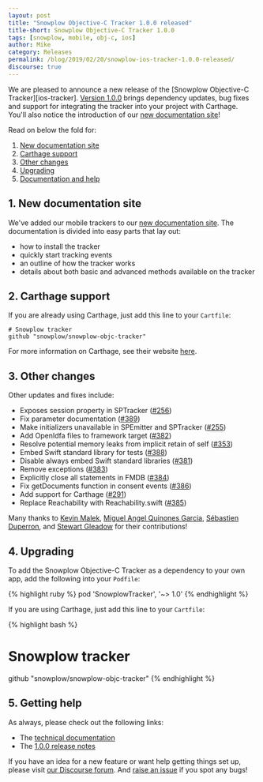 ```yaml
---
layout: post
title: "Snowplow Objective-C Tracker 1.0.0 released"
title-short: Snowplow Objective-C Tracker 1.0.0
tags: [snowplow, mobile, obj-c, ios]
author: Mike
category: Releases
permalink: /blog/2019/02/20/snowplow-ios-tracker-1.0.0-released/
discourse: true
---
```


We are pleased to announce a new release of the [Snowplow Objective-C Tracker][ios-tracker]. [Version 1.0.0][tracker-100] brings dependency updates, bug fixes and support for integrating the tracker into your project with Carthage. You'll also notice the introduction of our [new documentation site][docs]!

Read on below the fold for:

1. [New documentation site](#new-docs)
2. [Carthage support](#carthage-support)
3. [Other changes](#updates)
4. [Upgrading](#upgrade)
5. [Documentation and help](#doc)

<!--more-->

<h2 id="new-docs">1. New documentation site</h2>

We've added our mobile trackers to our [new documentation site][docs]. The documentation is divided into easy parts that lay out:

* how to install the tracker
* quickly start tracking events
* an outline of how the tracker works
* details about both basic and advanced methods available on the tracker

<h2 id="carthage-support">2. Carthage support</h2>

If you are already using Carthage, just add this line to your `Cartfile`:

```
# Snowplow tracker
github "snowplow/snowplow-objc-tracker"
```

For more information on Carthage, see their website [here](https://github.com/Carthage/Carthage#quick-start).

<h2 id="updates">3. Other changes</h2>

Other updates and fixes include:

* Exposes session property in SPTracker ([#256][256])
* Fix parameter documentation ([#389][389])
* Make initializers unavailable in SPEmitter and SPTracker ([#255][255])
* Add OpenIdfa files to framework target ([#382][382])
* Resolve potential memory leaks from implicit retain of self ([#353][353])
* Embed Swift standard library for tests ([#388][388])
* Disable always embed Swift standard libraries ([#381][381])
* Remove exceptions ([#383][383])
* Explicitly close all statements in FMDB ([#384][384])
* Fix getDocuments function in consent events ([#386][386])
* Add support for Carthage ([#291][291])
* Replace Reachability with Reachability.swift ([#385][385])

Many thanks to [Kevin Malek][kevmalek], [Miguel Angel Quinones Garcia][DarthMike], [Sébastien Duperron][sduperron-viadeo], and [Stewart Gleadow][sgleadow] for their contributions!

<h2><a name="upgrading">4. Upgrading</a></h2>

To add the Snowplow Objective-C Tracker as a dependency to your own app, add the following into your `Podfile`:

{% highlight ruby %}
pod 'SnowplowTracker', '~> 1.0'
{% endhighlight %}

If you are using Carthage, just add this line to your `Cartfile`:

{% highlight bash %}
# Snowplow tracker
github "snowplow/snowplow-objc-tracker"
{% endhighlight %}

<h2><a name="help">5. Getting help</a></h2>

As always, please check out the following links:

* The [technical documentation][docs]
* The [1.0.0 release notes][tracker-100]

If you have an idea for a new feature or want help getting things set up, please visit [our Discourse forum][discourse]. And [raise an issue][issues] if you spot any bugs!

[objc-repo]: https://github.com/snowplow/snowplow-objc-tracker
[docs]: http://docs.snowplowanalytics.com/open-source/snowplow/trackers/objective-c-tracker/1.0.0/
[tracker-100]: https://github.com/snowplow/snowplow-objc-tracker/releases/tag/1.0.0
[issues]: https://github.com/snowplow/snowplow/issues
[discourse]: http://discourse.snowplowanalytics.com/

[256]: https://github.com/snowplow/snowplow-objc-tracker/issues/256
[389]: https://github.com/snowplow/snowplow-objc-tracker/issues/389
[255]: https://github.com/snowplow/snowplow-objc-tracker/issues/255
[382]: https://github.com/snowplow/snowplow-objc-tracker/issues/382
[353]: https://github.com/snowplow/snowplow-objc-tracker/issues/353
[388]: https://github.com/snowplow/snowplow-objc-tracker/issues/388
[381]: https://github.com/snowplow/snowplow-objc-tracker/issues/381
[383]: https://github.com/snowplow/snowplow-objc-tracker/issues/383
[384]: https://github.com/snowplow/snowplow-objc-tracker/issues/384
[386]: https://github.com/snowplow/snowplow-objc-tracker/issues/386
[291]: https://github.com/snowplow/snowplow-objc-tracker/issues/291
[385]: https://github.com/snowplow/snowplow-objc-tracker/issues/385

[kevmalek]: https://github.com/kevmalek
[DarthMike]: https://github.com/DarthMike
[sduperron-viadeo]: https://github.com/sduperron-viadeo
[sgleadow]: https://github.com/sgleadow
